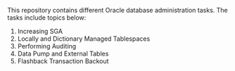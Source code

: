 This repository contains different Oracle database administration tasks. The tasks include topics below:
1) Increasing SGA
2) Locally and Dictionary Managed Tablespaces
3) Performing Auditing
4) Data Pump and External Tables
5) Flashback Transaction Backout
